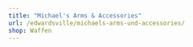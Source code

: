 ```yaml
---
title: "Michael's Arms & Accessories"
url: /edwardsville/michaels-arms-und-accessories/
shop: Waffen
---
```

